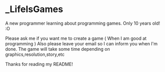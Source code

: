 # _LifeIsGames
A new programmer learning about programming games. Only 10 years old! :O

Please ask me if  you want me to create a game ( When I am good at programming )
Also please leave your email so I can inform you when I'm done.
The game will take some time depending on graphics,resolution,story,etc



Thanks for reading my README!
